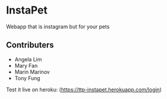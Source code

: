 # InstaPet

Webapp that is instagram but for your pets

## Contributers

-   Angela Lim
-   Mary Fan
-   Marin Marinov
-   Tony Fung

Test it live on heroku:
(https://ttp-instapet.herokuapp.com/login)
